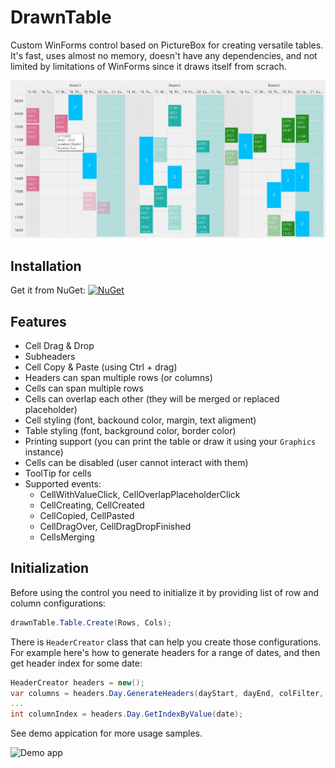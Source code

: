 # DrawnTable
Custom WinForms control based on PictureBox for creating versatile tables.<br/>
It's fast, uses almost no memory, doesn't have any dependencies, and not limited by limitations of WinForms since it draws itself from scrach.

![Demo app](Images/Screenshot1.jpg)

## Installation

Get it from NuGet: [![NuGet](https://img.shields.io/nuget/vpre/DrawnTable.svg?label=NuGet)](https://www.nuget.org/packages/DrawnTable/)

## Features
- Cell Drag & Drop
- Subheaders
- Cell Copy & Paste (using Ctrl + drag)
- Headers can span multiple rows (or columns)
- Cells can span multiple rows
- Cells can overlap each other (they will be merged or replaced placeholder)
- Cell styling (font, backound color, margin, text aligment)
- Table styling (font, background color, border color)
- Printing support (you can print the table or draw it using your `Graphics` instance)
- Cells can be disabled (user cannot interact with them)
- ToolTip for cells
- Supported events:
  - CellWithValueClick, CellOverlapPlaceholderClick
  - CellCreating, CellCreated
  - CellCopied, CellPasted
  - CellDragOver, CellDragDropFinished
  - CellsMerging

## Initialization

Before using the control you need to initialize it by providing list of row and column configurations:
```cs
drawnTable.Table.Create(Rows, Cols);
```

There is `HeaderCreator` class that can help you create those configurations. For example here's how to generate headers for a range of dates, and then get header index for some date:
```cs
HeaderCreator headers = new();
var columns = headers.Day.GenerateHeaders(dayStart, dayEnd, colFilter, "dd.MM, dddd");
...
int columnIndex = headers.Day.GetIndexByValue(date);
```
See demo appication for more usage samples.

![Demo app](Images/demo.gif)

